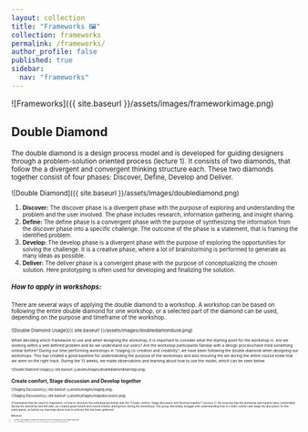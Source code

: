 ```yaml
---
layout: collection
title: "Frameworks 🖼️"
collection: frameworks
permalink: /frameworks/
author_profile: false
published: true
sidebar:
  nav: "frameworks"
---
```


![Frameworks]({{ site.baseurl }}/assets/images/frameworkimage.png)

## Double Diamond 
<small>The double diamond is a design process model and is developed for guiding designers through a problem-solution oriented process (lecture 1). It consists of two diamonds, that  follow the a divergent and convergent thinking structure each. These two diamonds together consist of four phases: Discover, Define, Develop and Deliver.  

![Double Diamond]({{ site.baseurl }}/assets/images/doublediamond.png)

1. <span id="discover"></span><span style="font-size: smaller;">**Discover:** The discover phase is a divergent phase with the purpose of exploring and understanding the problem and the user involved. The phase includes research, information gathering, and insight sharing.</span><span style="display: none;">[Reference to Discover Phase](#discover)</span>
2. <span id="define"><span style="font-size: smaller;">**Define:** The define phase is a convergent phase with the purpose of synthesizing the information from the discover phase into a specific challenge. The outcome of the phase is a statement, that is framing the identified problem.</span> <span style="display: none;">[Reference to Define Phase](#define)</span>
3. <span id="develop"><span style="font-size: smaller;">**Develop:** The develop phase is a divergent phase with the purpose of exploring the opportunities for solving the challenge. It is a creative phase, where a lot of brainstorming is performed to generate as many ideas as possible.</span><span style="display: none;">[Reference to Develop Phase](#develop)</span>
4. <span id="deliver"><span style="font-size: smaller;">**Deliver:** The deliver phase is a convergent phase with the purpose of conceptualizing the chosen solution. Here prototyping is often used for developing and finalizing the solution.</span><span style="display: none;">[Reference to Deliver Phase](#deliver)</span>


##### How to apply in workshops: 
<small>There are several ways of applying the double diamond to a workshop. A workshop can be based on following the entire double diamond for one workshop, or a selected part of the diamond can be used, depending on the purpose and timeframe of the workshop. <small>

![Double Diamond Usage]({{ site.baseurl }}/assets/images/doublediamonduse.png)

<small>When deciding which framework to use and when designing the workshop, it is important to consider what the starting point for the workshop is. Are we working within a well defined problem and do we understand our users? Are the workshop participants familiar with a design process/have tried something similar before? 
During our time performing workshops in “staging co-creation and creativity”, we have been following the double diamond when designing our workshops. This has created a good baseline for understanding the purpose of the workshops and also ensuring the we during the entire course knew that we were on the right track. During the 13 weeks, we made observations and learning about how to use the model, which can be seen below. <small>

![Double Diamond Usage]({{ site.baseurl }}/assets/images/doublediamondlearnings.png)


<span id="stagingdiscussion"></span>
<h2> Create comfort, Stage discussion and Develop together</h2>
<span style="display: none;">[Reference to Staging Discussion](#stagingdiscussion)</span>

![Staging Discussion]({{ site.baseurl }}/assets/images/staging.png)


![Staging Discussion]({{ site.baseurl }}/assets/images/stagediscussion.png)


<small> A framework that we used for inspiration, of how to structure the individual workshop was the “Create comfort, Stage discussion and Develop together” (Lecture 2). By ensuring that the workshop participants were comfortable during the workshop and felt safe, we created great results and overall a better atmosphere during the workshops.  The group did initially struggle with understanding how to create comfort and stage the discussion for the participants, so below our learnings about how to achieve this has been gathered. <small>

<span id="references"></span>
<small> **References**<small> <span style="display: none;">[Reference to References](#references)</span> 
- <small> Lecture 1: 38110 Staging co-creation and creativity, lecture one: Introduction day 2023, Dagný Valgeirsdóttir<small>  
- <small> Lecture 2: 38110 Staging co-creation and creativity, lecture two: Universal Design: Co creation theory 2023, Dagný Valgeirsdóttir<small>
